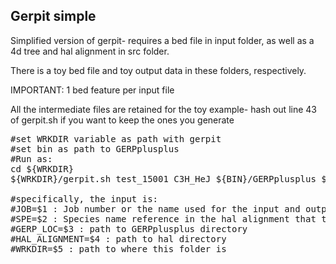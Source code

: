 ## Gerpit simple

Simplified version of gerpit- requires a bed file in input folder, as well as a 4d tree and hal alignment in src folder.

There is a toy bed file and toy output data in these folders, respectively.

IMPORTANT: 1 bed feature per input file

All the intermediate files are retained for the toy example- hash out line 43 of gerpit.sh if you want to keep the ones you generate
<pre>
#set WRKDIR variable as path with gerpit
#set bin as path to GERPplusplus
#Run as:
cd ${WRKDIR}
${WRKDIR}/gerpit.sh test_15001 C3H_HeJ ${BIN}/GERPplusplus ${WRKDIR}/src/1509_ca.hal ${WRKDIR}

#specifically, the input is:
#JOB=$1 : Job number or the name used for the input and output files
#SPE=$2 : Species name reference in the hal alignment that the bed is derived from
#GERP_LOC=$3 : path to GERPplusplus directory
#HAL_ALIGNMENT=$4 : path to hal directory
#WRKDIR=$5 : path to where this folder is
</pre>
